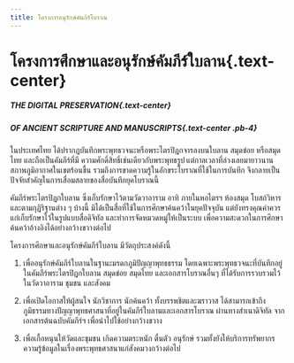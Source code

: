 ```yaml
---
title: โครงการอนุรักษ์คัมภีร์โบราณ
---
```


# โครงการศึกษาและอนุรักษ์คัมภีร์ใบลาน{.text-center}

##### THE DIGITAL PRESERVATION{.text-center}
##### OF ANCIENT SCRIPTURE AND MANUSCRIPTS{.text-center .pb-4}

ในประเทศไทย ได้ปรากฎบันทึกพระพุทธวจนะหรือพระไตรปิฎกจารลงบนใบลาน สมุดข่อย หรือสมุดไทย และถือเป็นคัมภีร์ที่มี
ความศักดิ์สิทธิ์เช่นเดียวกับพระพุทธรูป แต่กาลเวลาที่ล่วงเลยมายาวนาน สภาพภูมิอากาศในเขตร้อนชื้น รวมถึงการขาดความรู้ในอักขระโบราณที่ใช้ในการบันทึก จึงกลายเป็นปัจจัยสำคัญในการเสื่อมสลายของสื่อบันทึกยุคโบราณนี้ 

คัมภีร์พระไตรปิฎกใบลาน ซึ่งเก็บรักษาไว้ตามวัดวาอาราม อาทิ ภายในหอไตรฯ ห้องสมุด โบสถ์วิหาร และตามกุฏิริฐานต่าง ๆ บ้างนี้ มิได้เป็นสื่อที่ใช้ในการศึกษาค้นคว้าในยุคปัจจุบัน แต่ยังทรงคุณค่าควรแก่เก็บรักษาไว้ในรูปแบบสื่อดิจิทัล และทำการจัดหมวดหมู่ให้เป็นระบบ เพื่อความสะดวกในการศึกษาค้นคว้าอ้างอิงได้อย่างกว้างขวางต่อไป

โครงการศึกษาและอนุรักษ์คัมภีร์ใบลาน มีวัตถุประสงค์ดังนี้

1. เพื่ออนุรักษ์คัมภีร์ใบลานในฐานะมรดกภูมิปัญญาพุทธธรรม โดยเฉพาะพระพุทธวจนะที่บันทึกอยู่ในคัมภีร์พระไตรปิฎกใบลาน สมุดข่อย สมุดไทย และเอกสารโบราณอื่นๆ ที่ได้รับการรวบรวมไว้ในวัดวาอาราม ชุมชน และสังคม

2. เพื่อเปิดโอกาสให้ผู้สนใจ นักวิชาการ นักค้นคว้า ทั้งบรรพชิตและฆราวาส ได้สามารถเข้าถึงภูมิธรรมทางปัญญาพุทธศาสนาที่อยู่ในคัมภีร์ใบลานและเอกสารโบราณ ผ่านทางสำเนาดิจิทัล  จากเอกสารต้นฉบับคัมภีร์ฯ เพื่อนำไปใช้อย่างกว้างขวาง

3. เพื่อเกื้อหนุนให้วัดและชุมชน เกิดความตระหนัก ตื่นตัว อนุรักษ์ รวมทั้งยังให้บริการทรัพยากรความรู้ข้อมูลในเรื่องพระพุทธศาสนาแก่สังคมวงกว้างต่อไป